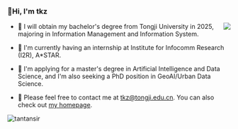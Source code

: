 ### 👋Hi, I'm tkz
<img align="right" src="https://github-readme-stats.vercel.app/api?username=tantansir&show_icons=true&locale=en&count_private=true&icon_color=CE1D2D&text_color=718096&bg_color=ffffff&hide_title=true" />

- 📝 I will obtain my bachelor's degree from Tongji University in 2025, majoring in Information Management and Information System.
 
- 🌱 I'm currently having an internship at Institute for Infocomm Research (I2R), A*STAR.

- 🔭 I'm applying for a master's degree in Artificial Intelligence and Data Science, and I'm also seeking a PhD position in GeoAI/Urban Data Science.

- 💬 Please feel free to contact me at [tkz@tongji.edu.cn](mailto:tkz@tongji.edu.cn). You can also check out [my homepage](https://tantansir.github.io/).

<img align="left" src="https://komarev.com/ghpvc/?username=tantansir&label=Profile%20views&color=0e75b6&style=flat" alt="tantansir" />
